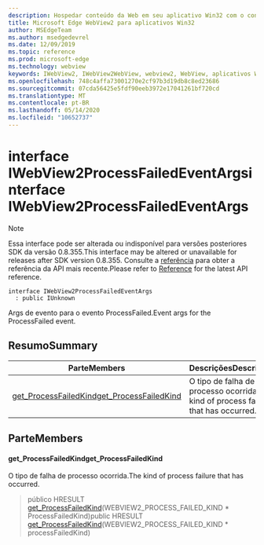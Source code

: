 ```yaml
---
description: Hospedar conteúdo da Web em seu aplicativo Win32 com o controle WebView2 do Microsoft Edge
title: Microsoft Edge WebView2 para aplicativos Win32
author: MSEdgeTeam
ms.author: msedgedevrel
ms.date: 12/09/2019
ms.topic: reference
ms.prod: microsoft-edge
ms.technology: webview
keywords: IWebView2, IWebView2WebView, webview2, WebView, aplicativos Win32, Win32, Edge
ms.openlocfilehash: 748c4affa73001270e2cf97b3d19db8c8ed23686
ms.sourcegitcommit: 07cda56425e5fdf90eeb3972e17041261bf720cd
ms.translationtype: MT
ms.contentlocale: pt-BR
ms.lasthandoff: 05/14/2020
ms.locfileid: "10652737"
---
```

# <span data-ttu-id="76866-104">interface IWebView2ProcessFailedEventArgs</span><span class="sxs-lookup"><span data-stu-id="76866-104">interface IWebView2ProcessFailedEventArgs</span></span> 

> [!NOTE]
> <span data-ttu-id="76866-105">Essa interface pode ser alterada ou indisponível para versões posteriores SDK da versão 0.8.355.</span><span class="sxs-lookup"><span data-stu-id="76866-105">This interface may be altered or unavailable for releases after SDK version 0.8.355.</span></span> <span data-ttu-id="76866-106">Consulte a [referência](../../../webview2-api-reference.md) para obter a referência da API mais recente.</span><span class="sxs-lookup"><span data-stu-id="76866-106">Please refer to [Reference](../../../webview2-api-reference.md) for the latest API reference.</span></span>

```
interface IWebView2ProcessFailedEventArgs
  : public IUnknown
```

<span data-ttu-id="76866-107">Args de evento para o evento ProcessFailed.</span><span class="sxs-lookup"><span data-stu-id="76866-107">Event args for the ProcessFailed event.</span></span>

## <span data-ttu-id="76866-108">Resumo</span><span class="sxs-lookup"><span data-stu-id="76866-108">Summary</span></span>

 <span data-ttu-id="76866-109">Parte</span><span class="sxs-lookup"><span data-stu-id="76866-109">Members</span></span>                        | <span data-ttu-id="76866-110">Descrições</span><span class="sxs-lookup"><span data-stu-id="76866-110">Descriptions</span></span>
--------------------------------|---------------------------------------------
[<span data-ttu-id="76866-111">get_ProcessFailedKind</span><span class="sxs-lookup"><span data-stu-id="76866-111">get_ProcessFailedKind</span></span>](#get_processfailedkind) | <span data-ttu-id="76866-112">O tipo de falha de processo ocorrida.</span><span class="sxs-lookup"><span data-stu-id="76866-112">The kind of process failure that has occurred.</span></span>

## <span data-ttu-id="76866-113">Parte</span><span class="sxs-lookup"><span data-stu-id="76866-113">Members</span></span>

#### <span data-ttu-id="76866-114">get_ProcessFailedKind</span><span class="sxs-lookup"><span data-stu-id="76866-114">get_ProcessFailedKind</span></span> 

<span data-ttu-id="76866-115">O tipo de falha de processo ocorrida.</span><span class="sxs-lookup"><span data-stu-id="76866-115">The kind of process failure that has occurred.</span></span>

> <span data-ttu-id="76866-116">público HRESULT [get_ProcessFailedKind](#get_processfailedkind)(WEBVIEW2_PROCESS_FAILED_KIND \* ProcessFailedKind)</span><span class="sxs-lookup"><span data-stu-id="76866-116">public HRESULT [get_ProcessFailedKind](#get_processfailedkind)(WEBVIEW2_PROCESS_FAILED_KIND \* processFailedKind)</span></span>

